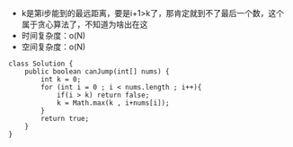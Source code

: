- k是第i步能到的最远距离，要是i+1>k了，那肯定就到不了最后一个数，这个属于贪心算法了，不知道为啥出在这
- 时间复杂度：o(N)
- 空间复杂度：o(N)

```
class Solution {
    public boolean canJump(int[] nums) {
        int k = 0;
        for (int i = 0 ; i < nums.length ; i++){
            if(i > k) return false;
            k = Math.max(k , i+nums[i]);
        }
        return true;
    }
}
```
